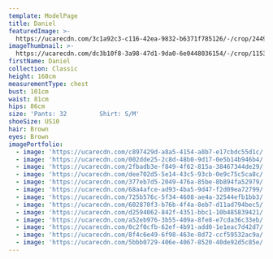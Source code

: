 ```yaml
---
template: ModelPage
title: Daniel
featuredImage: >-
  https://ucarecdn.com/3c1a92c3-c116-42ea-9832-b6371f785126/-/crop/2449x1339/0,0/-/preview/
imageThumbnail: >-
  https://ucarecdn.com/dc3b10f8-3a98-47d1-9da0-6e0448036154/-/crop/1153x1632/629,0/-/preview/
firstName: Daniel
collection: Classic
height: 168cm
measurementType: chest
bust: 101cm
waist: 81cm
hips: 86cm
size: 'Pants: 32         Shirt: S/M'
shoeSize: US10
hair: Brown
eyes: Brown
imagePortfolio:
  - image: 'https://ucarecdn.com/c897429d-a8a5-4154-a8b7-e17cbdc55d1c/'
  - image: 'https://ucarecdn.com/002dde25-2c8d-48b0-9d17-0e5b14b946b4/'
  - image: 'https://ucarecdn.com/2fbadb3e-f849-4f62-815a-38467344de29/'
  - image: 'https://ucarecdn.com/dee702d5-5e14-43c5-93cb-0e9c75c5ca8c/'
  - image: 'https://ucarecdn.com/377eb7d5-2049-476a-85be-8b894fa52979/'
  - image: 'https://ucarecdn.com/68a4afce-ad93-4ba5-9d47-f2d09ea72799/'
  - image: 'https://ucarecdn.com/725b576c-5f34-4608-ae4a-32544efb1bb3/'
  - image: 'https://ucarecdn.com/602870f3-b76b-4f4a-8eb7-d11ad794bec5/'
  - image: 'https://ucarecdn.com/d2594062-842f-4351-bbc1-10b485839421/'
  - image: 'https://ucarecdn.com/a52eb976-3b55-409a-8fe8-e7cda36c33eb/'
  - image: 'https://ucarecdn.com/0c2f0cfb-62ef-4b91-add0-1e1eac7d42d7/'
  - image: 'https://ucarecdn.com/8f4c6e49-6f98-463e-8d72-ccf59532ac9a/'
  - image: 'https://ucarecdn.com/5bbb0729-406e-4067-8520-40de92d5c85e/'
---
```


